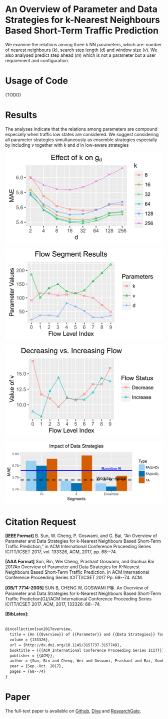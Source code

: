 # An Overview of Parameter and Data Strategies for k-Nearest Neighbours Based Short-Term Traffic Prediction
We examine the relations among three k NN parameters, which are:
number of nearest neighbours (*k*), search step length (*d*) and window size (*v*). 
We also analysed predict step ahead (*m*) which is not a parameter but a user requirement and configuration.


# Usage of Code
(TODO)


# Results
The analyses indicate that the relations among parameters are compound especially when traffic low states are considered.
We suggest considering all parameter strategies simultaneously as ensemble strategies especially by including *v* together with *k* and *d* in low-aware strategies

![](./_image/effectKOnGd.png)

![](./_image/flowSegment.png)

![](./_image/flowChangeWithLevelParamV.png)

![](./_image/dataStrategy.png)

# Citation Request
**[IEEE Format]** B. Sun, W. Cheng, P. Goswami, and G. Bai, “An Overview of Parameter and Data Strategies for k-Nearest Neighbours Based Short-Term Traffic Prediction,” in ACM International Conference Proceeding Series ICITT/ICSET 2017, vol. 133326, ACM, 2017, pp. 68--74.

**[AAA Format]** Sun, Bin, Wei Cheng, Prashant Goswami, and Guohua Bai 2017An Overview of Parameter and Data Strategies for K-Nearest Neighbours Based Short-Term Traffic Prediction. In ACM International Conference Proceeding Series ICITT/ICSET 2017 Pp. 68--74. ACM.

**[GB/T 7714-2005]** SUN B, CHENG W, GOSWAMI P等. An Overview of Parameter and Data Strategies for k-Nearest Neighbours Based Short-Term Traffic Prediction[G]//ACM International Conference Proceeding Series ICITT/ICSET 2017. ACM, 2017, 133326: 68--74.


**[BibLatex]:**

```tex

@incollection{sun2017overview,
  title = {An {{Overview}} of {{Parameter}} and {{Data Strategies}} for K-{{Nearest Neighbours Based Short}}-{{Term Traffic Prediction}}},
  volume = {133326},
  url = {http://dx.doi.org/10.1145/3157737.3157749},
  booktitle = {{{ACM International Conference Proceeding Series ICITT}}/{{ICSET}} 2017},
  publisher = {{ACM}},
  author = {Sun, Bin and Cheng, Wei and Goswami, Prashant and Bai, Guohua},
  year = {Sep.-Oct. 2017},
  pages = {68--74}
}

```

# Paper
The full-text paper is available on [Github](https://github.com/SunnyBingoMe/sun2017overview-github-public), [Diva](http://urn.kb.se/resolve?urn=urn:nbn:se:bth-15210) and [ResearchGate](https://www.researchgate.net/publication/316940475_An_Overview_of_Parameter_and_Data_Strategies_for_k-Nearest_Neighbours_Based_Short-Term_Traffic_Prediction).

